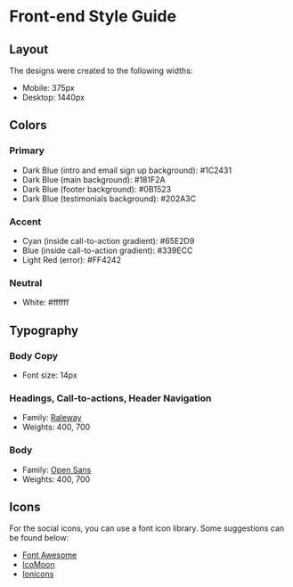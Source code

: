 # Front-end Style Guide

## Layout

The designs were created to the following widths:

- Mobile: 375px
- Desktop: 1440px

## Colors

### Primary

- Dark Blue (intro and email sign up background): #1C2431
- Dark Blue (main background): #181F2A
- Dark Blue (footer background): #0B1523
- Dark Blue (testimonials background): #202A3C

### Accent

- Cyan (inside call-to-action gradient): #65E2D9
- Blue (inside call-to-action gradient): #339ECC
- Light Red (error): #FF4242

### Neutral

- White: #ffffff

## Typography

### Body Copy

- Font size: 14px

### Headings, Call-to-actions, Header Navigation

- Family: [Raleway](https://fonts.google.com/specimen/Raleway)
- Weights: 400, 700

### Body

- Family: [Open Sans](https://fonts.google.com/specimen/Open+Sans)
- Weights: 400, 700

## Icons

For the social icons, you can use a font icon library. Some suggestions can be found below:

- [Font Awesome](https://fontawesome.com/)
- [IcoMoon](https://icomoon.io/)
- [Ionicons](https://ionicons.com/)